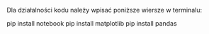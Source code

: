 Dla działalności kodu należy wpisać poniższe wiersze w terminalu:

pip install notebook
pip install matplotlib
pip install pandas
